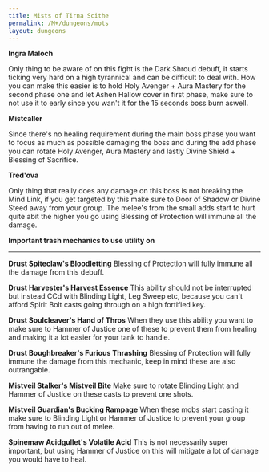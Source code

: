 ```yaml
---
title: Mists of Tirna Scithe
permalink: /M+/dungeons/mots
layout: dungeons
---
```

**Ingra Maloch**

Only thing to be aware of on this fight is the Dark Shroud debuff, it starts ticking very hard on a high tyrannical and can be difficult to deal with. How you can make this easier is to hold Holy Avenger + Aura Mastery for the second phase one and let Ashen Hallow cover in first phase, make sure to not use it to early since you wan't it for the 15 seconds boss burn aswell.

**Mistcaller**

Since there's no healing requirement during the main boss phase you want to focus as much as possible damaging the boss and during the add phase you can rotate Holy Avenger, Aura Mastery and lastly Divine Shield + Blessing of Sacrifice.

**Tred'ova**

Only thing that really does any damage on this boss is not breaking the Mind Link, if you get targeted by this make sure to Door of Shadow or Divine Steed away from your group. The melee's from the small adds start to hurt quite abit the higher you go using Blessing of Protection will immune all the damage.

**Important trash mechanics to use utility on**

---
**Drust Spiteclaw's Bloodletting** Blessing of Protection will fully immune all the damage from this debuff.

**Drust Harvester's Harvest Essence** This ability should not be interrupted but instead CCd with Blinding Light, Leg Sweep etc, because you can't afford Spirit Bolt casts going through on a high fortified key.

**Drust Soulcleaver's Hand of Thros** When they use this ability you want to make sure to Hammer of Justice one of these to prevent them from healing and making it a lot easier for your tank to handle.

**Drust Boughbreaker's Furious Thrashing** Blessing of Protection will fully immune the damage from this mechanic, keep in mind these are also outrangable.

**Mistveil Stalker's Mistveil Bite** Make sure to rotate Blinding Light and Hammer of Justice on these casts to prevent one shots.

**Mistveil Guardian's Bucking Rampage** When these mobs start casting it make sure to Blinding Light or Hammer of Justice to prevent your group from having to run out of melee.

**Spinemaw Acidgullet's Volatile Acid** This is not necessarily super important, but using Hammer of Justice on this will mitigate a lot of damage you would have to heal.

